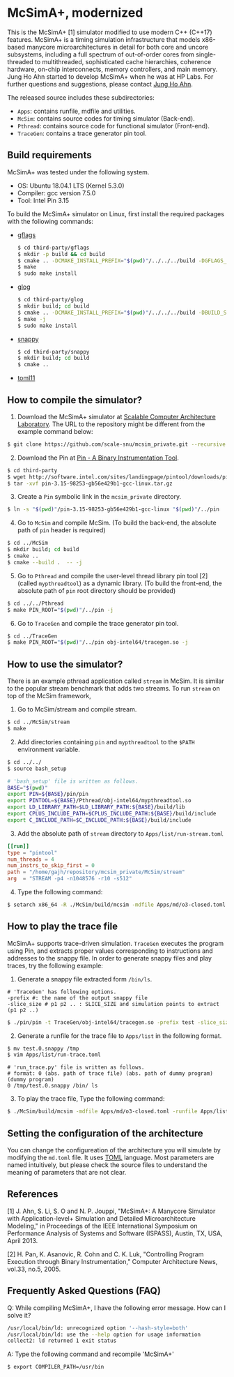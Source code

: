 # McSimA+, modernized

This is the McSimA+ [1] simulator modified to use modern C++ (C++17) features.
McSimA+ is a timing simulation infrastructure that models x86-based manycore 
microarchitectures in detail for both core and uncore subsystems, including 
a full spectrum of out-of-order cores from single-threaded to multithreaded,
sophisticated cache hierarchies, coherence hardware, on-chip interconnects,
memory controllers, and main memory.  Jung Ho Ahn started to develop McSimA+ 
when he was at HP Labs.  For further questions and suggestions, please contact
[Jung Ho Ahn](mailto:geniajh@gmail.com).

The released source includes these subdirectories:

+ `Apps`: contains runfile, mdfile and utilities.
+ `McSim`: contains source codes for timing simulator (Back-end).
+ `Pthread`: contains source code for functional simulator (Front-end).
+ `TraceGen`: contains a trace generator pin tool.

## Build requirements

McSimA+ was tested under the following system.

+ OS: Ubuntu 18.04.1 LTS (Kernel 5.3.0)
+ Compiler: gcc version 7.5.0
+ Tool: Intel Pin 3.15

To build the McSimA+ simulator on Linux, first install
the required packages with the following commands:

+ [gflags][gflags]
  ```bash
  $ cd third-party/gflags
  $ mkdir -p build && cd build
  $ cmake .. -DCMAKE_INSTALL_PREFIX="$(pwd)"/../../../build -DGFLAGS_NAMESPACE=gflags -DBUILD_SHARED_LIBS=ON
  $ make
  $ sudo make install
  ```

[gflags]: https://gflags.github.io/gflags/

+ [glog][glog]
  ```bash
  $ cd third-party/glog
  $ mkdir build; cd build
  $ cmake .. -DCMAKE_INSTALL_PREFIX="$(pwd)"/../../../build -DBUILD_SHARED_LIBS=ON
  $ make -j
  $ sudo make install
  ```

[glog]: https://github.com/google/glog/

+ [snappy][snappy]
  ```bash
  $ cd third-party/snappy
  $ mkdir build; cd build
  $ cmake ..
  ```

[snappy]: https://github.com/google/snappy/

+ [toml11][toml11]

[toml11]: https://github.com/ToruNiina/toml11


## How to compile the simulator?

1. Download the McSimA+ simulator at [Scalable Computer Architecture Laboratory](http://scale.snu.ac.kr/). The URL to the repository might be different from the example command below:
```bash
$ git clone https://github.com/scale-snu/mcsim_private.git --recursive
```

2. Download the Pin at [Pin - A Binary Instrumentation Tool](https://software.intel.com/en-us/articles/pin-a-binary-instrumentation-tool-downloads).
```bash
$ cd third-party
$ wget http://software.intel.com/sites/landingpage/pintool/downloads/pin-3.15-98253-gb56e429b1-gcc-linux.tar.gz
$ tar -xvf pin-3.15-98253-gb56e429b1-gcc-linux.tar.gz
```

3. Create a `Pin` symbolic link in the `mcsim_private` directory.
```bash
$ ln -s "$(pwd)"/pin-3.15-98253-gb56e429b1-gcc-linux "$(pwd)"/../pin
```

4. Go to `McSim` and compile McSim. (To build the back-end, the 
  absolute path of `pin` header is required)
```bash
$ cd ../McSim
$ mkdir build; cd build
$ cmake ..
$ cmake --build .  -- -j
```

5. Go to `Pthread` and compile the user-level thread library pin 
  tool [2] (called `mypthreadtool`) as a dynamic library. (To build the front-end, 
  the absolute path of `pin` root directory should be provided)
```bash
$ cd ../../Pthread
$ make PIN_ROOT="$(pwd)"/../pin -j
```

6. Go to `TraceGen` and compile the trace generator pin tool.
```bash
$ cd ../TraceGen
$ make PIN_ROOT="$(pwd)"/../pin obj-intel64/tracegen.so -j
```


## How to use the simulator?

There is an example pthread application called `stream` in McSim.  It
is similar to the popular stream benchmark that adds two streams.  To 
run `stream` on top of the McSim framework,

1. Go to McSim/stream and compile stream.
```bash
$ cd ../McSim/stream
$ make
```

2. Add directories containing `pin` and `mypthreadtool` to the
   `$PATH` environment variable.
```bash
$ cd ../../
$ source bash_setup
```

```bash
# 'bash_setup' file is written as follows.
BASE="$(pwd)"
export PIN=${BASE}/pin/pin
export PINTOOL=${BASE}/Pthread/obj-intel64/mypthreadtool.so
export LD_LIBRARY_PATH=$LD_LIBRARY_PATH:${BASE}/build/lib
export CPLUS_INCLUDE_PATH=$CPLUS_INCLUDE_PATH:${BASE}/build/include
export C_INCLUDE_PATH=$C_INCLUDE_PATH:${BASE}/build/include
```

3. Add the absolute path of `stream` directory to `Apps/list/run-stream.toml`
```toml
[[run]]
type = "pintool"
num_threads = 4
num_instrs_to_skip_first = 0
path = "/home/gajh/repository/mcsim_private/McSim/stream"
arg  = "STREAM -p4 -n1048576 -r10 -s512"
```

4. Type the following command:
```bash
$ setarch x86_64 -R ./McSim/build/mcsim -mdfile Apps/md/o3-closed.toml -runfile Apps/list/run-stream.toml -logtostderr=true
```


## How to play the trace file

McSimA+ supports trace-driven simulation. `TraceGen` executes the
program using Pin, and extracts proper values corresponding to
instructions and addresses to the snappy file. In order to generate
snappy files and play traces, try the following example:

1. Generate a snappy file extracted form `/bin/ls`.
```
# 'TraceGen' has following options.
-prefix #: the name of the output snappy file
-slice_size # p1 p2 .. : SLICE_SIZE and simulation points to extract (p1 p2 ..)
```

```bash
$ ./pin/pin -t TraceGen/obj-intel64/tracegen.so -prefix test -slice_size 100000 0 -- /bin/ls /
```

2. Generate a runfile for the trace file to `Apps/list` in the following format.
```bash
$ mv test.0.snappy /tmp
$ vim Apps/list/run-trace.toml
```

```
# 'run_trace.py' file is written as follows.
# format: 0 (abs. path of trace file) (abs. path of dummy program) (dummy program)
0 /tmp/test.0.snappy /bin/ ls
```

3. To play the trace file, Type the following command:
```bash
$ ./McSim/build/mcsim -mdfile Apps/md/o3-closed.toml -runfile Apps/list/run-trace.toml
```


## Setting the configuration of the architecture

You can change the configureation of the architecture you will 
simulate by modifying the `md.toml` file.  It uses [TOML](https://toml.io/en/) language.
Most parameters are named intuitively, but please check the source files to understand
the meaning of parameters that are not clear.


## References

[1] J. Ahn, S. Li, S. O and N. P. Jouppi, "McSimA+: A Manycore Simulator
    with Application-level+ Simulation and Detailed Microarchitecture
    Modeling," in Proceedings of the IEEE International Symposium on
    Performance Analysis of Systems and Software (ISPASS), Austin, TX,
    USA, April 2013.

[2] H. Pan, K. Asanovic, R. Cohn and C. K. Luk, "Controlling Program
    Execution through Binary Instrumentation," Computer Architecture
    News, vol.33, no.5, 2005.


## Frequently Asked Questions (FAQ)

Q: While compiling McSimA+, I have the following error message. How can I solve it?
```bash
/usr/local/bin/ld: unrecognized option '--hash-style=both' 
/usr/local/bin/ld: use the --help option for usage information
collect2: ld returned 1 exit status
```

A: Type the following command and recompile 'McSimA+'
```bash
$ export COMPILER_PATH=/usr/bin
```
